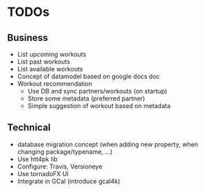 
# TODOs

## Business

* List upcoming workouts
* List past workouts
* List available workouts
* Concept of datamodel based on google docs doc
* Workout recommendation
    * Use DB and sync partners/workouts (on startup)
    * Store some metadata (preferred partner)
    * Simple suggestion of workout based on metadata

## Technical

* database migration concept (when adding new property, when changing package/typename, ...)
* Use htt4pk lib
* Configure: Travis, Versioneye
* Use tornadoFX UI
* Integrate in GCal (introduce gcal4k)
